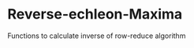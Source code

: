 Reverse-echleon-Maxima
======================

Functions to calculate inverse of row-reduce algorithm
